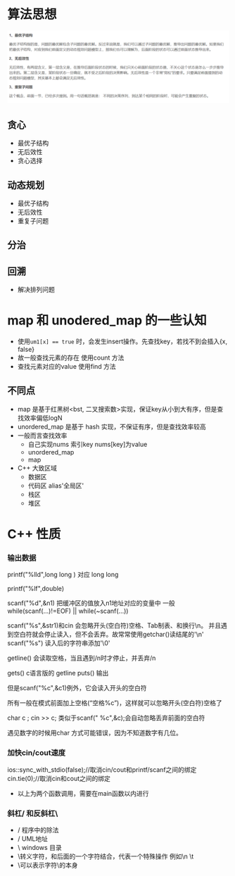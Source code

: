 # 算法思想
![](./capture0.png) 
## 贪心
* 最优子结构
* 无后效性
* 贪心选择
## 动态规划
* 最优子结构
* 无后效性
* 重复子问题
## 分治
## 回溯
* 解决排列问题
  
# map 和 unodered_map 的一些认知
* 使用`um1[x] == true` 时，会发生insert操作。先查找key，若找不到会插入{x, false}
* 故一般查找元素的存在 使用count 方法
* 查找元素对应的value 使用find 方法
## 不同点
* map 是基于红黑树<bst, 二叉搜索数>实现，保证key从小到大有序，但是查找效率偏低logN
* unordered_map 是基于 hash 实现，不保证有序，但是查找效率较高
* 一般而言查找效率 
  * 自己实现nums 索引key nums[key]为value 
  * unordered_map
  * map
* C++ 大致区域
  * 数据区
  * 代码区 alias'全局区'
  * 栈区
  * 堆区
# C++ 性质
### 输出数据

printf("%lld",long long ) 对应 long long

printf("%lf",double)

scanf("%d",&n1) 把缓冲区的值放入n1地址对应的变量中
一般while(scanf(...)!=EOF) || while(~scanf(...))

scanf("%s",&str1)和cin 会忽略开头(空白符)空格、Tab制表、和换行\n。 并且遇到空白符就会停止读入，但不会丢弃。故常常使用getchar()读结尾的'\n'
scanf("%s") 读入后的字符串添加'\0'

getline() 会读取空格，当且遇到/n时才停止，并丢弃/n

gets() c语言版的 getline
puts() 输出

但是scanf("%c",&c1)例外，它会读入开头的空白符

所有一般在模式前面加上空格(“空格%c”)，这样就可以忽略开头(空白符)空格了

char c ; cin >> c; 类似于scanf(" %c",&c);会自动忽略丢弃前面的空白符

遇见数字的时候用char 方式可能错误，因为不知道数字有几位。

### 加快cin/cout速度

ios::sync_with_stdio(false);//取消cin/cout和printf/scanf之间的绑定 <br>
cin.tie(0);//取消cin和cout之间的绑定 <br>
* 以上为两个函数调用，需要在main函数以内进行
### 斜杠/ 和反斜杠\
* / 程序中的除法
* / UML地址
* \ windows 目录
* \转义字符，和后面的一个字符结合，代表一个特殊操作 例如\n \t
* \\可以表示字符\的本身
  


